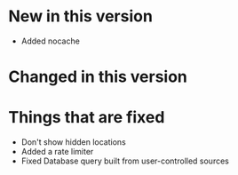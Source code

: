 # New in this version

 - Added nocache

# Changed in this version

# Things that are fixed

 - Don't show hidden locations
 - Added a rate limiter
 - Fixed Database query built from user-controlled sources
